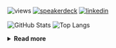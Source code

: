 ![views](https://komarev.com/ghpvc/?username=chck&color=blueviolet)
[![speakerdeck](https://img.shields.io/badge/Speaker_Deck-chck-8a2be2?style=flat-square&logo=speaker-deck)](https://speakerdeck.com/chck)
[![linkedin](https://img.shields.io/badge/LinkedIn-chck-8a2be2?style=flat-square&logo=linkedin)](https://www.linkedin.com/in/chck/)

<p align="left"> 
  <img alt="GitHub Stats" align="center" height="150" src="https://github-readme-stats-nine-umber-51.vercel.app/api?username=chck&count_private=true&show_icons=true&hide_title=true&theme=buefy" />
  <img alt="Top Langs" align="center" height="150" src="https://github-readme-stats-nine-umber-51.vercel.app/api/top-langs/?username=chck&layout=compact&count_private=true&show_icons=true&hide_title=true&theme=buefy" />
</p>

<details>
  <summary><b>Read more</b></summary>
  <br>

  <!--START_SECTION:waka-->
**🐱 My GitHub Data** 

> 📦 82.9 kB Used in GitHub's Storage 
 > 
> 🏆 507 Contributions in the Year 2024
 > 
> 💼 Opted to Hire
 > 
> 📜 133 Public Repositories 
 > 
> 🔑 22 Private Repositories 
 > 
**I'm a Night 🦉** 

```text
🌞 Morning                896 commits         ███░░░░░░░░░░░░░░░░░░░░░░   13.17 % 
🌆 Daytime                2186 commits        ████████░░░░░░░░░░░░░░░░░   32.14 % 
🌃 Evening                1996 commits        ███████░░░░░░░░░░░░░░░░░░   29.34 % 
🌙 Night                  1724 commits        ██████░░░░░░░░░░░░░░░░░░░   25.35 % 
```
📅 **I'm Most Productive on Thursday** 

```text
Monday                   1324 commits        █████░░░░░░░░░░░░░░░░░░░░   19.46 % 
Tuesday                  1057 commits        ████░░░░░░░░░░░░░░░░░░░░░   15.54 % 
Wednesday                1109 commits        ████░░░░░░░░░░░░░░░░░░░░░   16.30 % 
Thursday                 1659 commits        ██████░░░░░░░░░░░░░░░░░░░   24.39 % 
Friday                   684 commits         ███░░░░░░░░░░░░░░░░░░░░░░   10.06 % 
Saturday                 398 commits         █░░░░░░░░░░░░░░░░░░░░░░░░   05.85 % 
Sunday                   571 commits         ██░░░░░░░░░░░░░░░░░░░░░░░   08.39 % 
```


📊 **This Week I Spent My Time On** 

```text
💬 Programming Languages: 
Python                   1 hr 5 mins         ███████████████████░░░░░░   77.18 % 
Ruby                     10 mins             ███░░░░░░░░░░░░░░░░░░░░░░   12.41 % 
Markdown                 3 mins              █░░░░░░░░░░░░░░░░░░░░░░░░   04.40 % 
Git                      2 mins              █░░░░░░░░░░░░░░░░░░░░░░░░   03.50 % 
JSON                     1 min               █░░░░░░░░░░░░░░░░░░░░░░░░   02.04 % 

🔥 Editors: 
PyCharm                  51 mins             ███████████████░░░░░░░░░░   60.69 % 
Neovim                   33 mins             ██████████░░░░░░░░░░░░░░░   39.31 % 
```

**I Mostly Code in Python** 

```text
Python                   45 repos            █████████░░░░░░░░░░░░░░░░   34.88 % 
Jupyter Notebook         19 repos            ████░░░░░░░░░░░░░░░░░░░░░   14.73 % 
Rust                     7 repos             █░░░░░░░░░░░░░░░░░░░░░░░░   05.43 % 
TypeScript               4 repos             █░░░░░░░░░░░░░░░░░░░░░░░░   03.10 % 
Astro                    1 repo              ░░░░░░░░░░░░░░░░░░░░░░░░░   00.78 % 
```



**Timeline**

![Lines of Code chart](https://raw.githubusercontent.com/chck/chck/main/assets/bar_graph.png)


 Last Updated on 2024-10-03 01:52 UTC
<!--END_SECTION:waka-->
</details>

